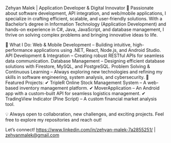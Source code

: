 Zehyan Malek | Application Developer & Digital Innovator
🚀 Passionate about software development, API integration, and web/mobile applications, I specialize in crafting efficient, scalable, and user-friendly solutions. With a Bachelor’s degree in Information Technology (Application Development) and hands-on experience in C#, Java, JavaScript, and database management, I thrive on solving complex problems and bringing innovative ideas to life.

🔹 What I Do:
Web & Mobile Development – Building intuitive, high-performance applications using .NET, React, Node.js, and Android Studio.
API Development & Integration – Creating robust RESTful APIs for seamless data communication.
Database Management – Designing efficient database solutions with Firestore, MySQL, and PostgreSQL.
Problem Solving & Continuous Learning – Always exploring new technologies and refining my skills in software engineering, system analysis, and cybersecurity.
📌 Featured Projects:
✔ TripleR Online Stock Management System – A web-based inventory management platform.
✔ MoverApplication – An Android app with a custom-built API for seamless logistics management.
✔ TradingView Indicator (Pine Script) – A custom financial market analysis tool.

💡 Always open to collaboration, new challenges, and exciting projects. Feel free to explore my repositories and reach out!

 Let’s connect! https://www.linkedin.com/in/zehyan-malek-7a2855251/ | zehyanmalek@gmail.com

<!---
Zehyan1212/Zehyan1212 is a ✨ special ✨ repository because its `README.md` (this file) appears on your GitHub profile.
You can click the Preview link to take a look at your changes.
--->
